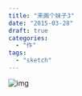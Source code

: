 ```yaml
---
title: "来画个妹子3"
date: "2015-03-28"
draft: true
categories: 
  - "作"
tags: 
  - "sketch"
---
```


![img](http://ww4.sinaimg.cn/large/6f7d1cdfgw1ewy7tk83y4j21kw23u1kx.jpg)
